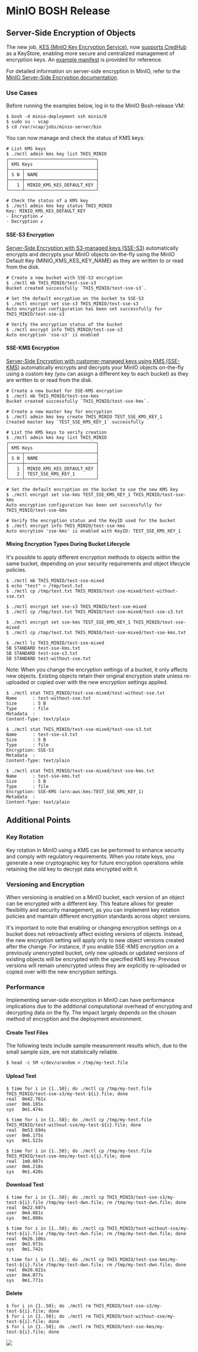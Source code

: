 # MinIO BOSH Release

## Server-Side Encryption of Objects

The new job, [KES (MinIO Key Encryption Service)](https://min.io/docs/kes/), now [supports CredHub](https://github.com/minio/kes/pull/413) as a KeyStore, enabling more secure and centralized management of encryption keys. An [example manifest](manifests/manifest-example.yml) is provided for reference.

For detailed information on server-side encryption in MinIO, refer to the [MinIO Server-Side Encryption documentation](https://min.io/docs/minio/linux/administration/server-side-encryption.html).

### Use Cases

Before running the examples below, log in to the MinIO Bosh-release VM:

```shell
$ bosh -d minio-deployment ssh minio/0
$ sudo su - vcap
$ cd /var/vcap/jobs/minio-server/bin
```

You can now manage and check the status of KMS keys:

```shell
# List KMS keys
$ ./mctl admin kms key list THIS_MINIO
┌─────────────────────────────────┐
│ KMS Keys                        │
├─────┬───────────────────────────┤
│ S N │ NAME                      │
├─────┼───────────────────────────┤
│   1 │ MINIO_KMS_KES_DEFAULT_KEY │
└─────┴───────────────────────────┘

# Check the status of a KMS key
$ ./mctl admin kms key status THIS_MINIO
Key: MINIO_KMS_KES_DEFAULT_KEY
- Encryption ✔
- Decryption ✔
```


#### SSE-S3 Encryption

[Server-Side Encryption with S3-managed keys (SSE-S3)](https://min.io/docs/minio/linux/administration/server-side-encryption/server-side-encryption-sse-s3.html)
automatically encrypts and decrypts your MinIO objects on-the-fly using the MinIO Default Key (MINIO_KMS_KES_KEY_NAME) as they are written to or read from the disk.

```shell
# Create a new bucket with SSE-S3 encryption
$ ./mctl mb THIS_MINIO/test-sse-s3
Bucket created successfully `THIS_MINIO/test-sse-s3`.

# Set the default encryption on the bucket to SSE-S3
$ ./mctl encrypt set sse-s3 THIS_MINIO/test-sse-s3
Auto encryption configuration has been set successfully for THIS_MINIO/test-sse-s3

# Verify the encryption status of the bucket
$ ./mctl encrypt info THIS_MINIO/test-sse-s3
Auto encryption 'sse-s3' is enabled
```

#### SSE-KMS Encryption

[Server-Side Encryption with customer-managed keys using KMS (SSE-KMS)](https://min.io/docs/minio/linux/administration/server-side-encryption/server-side-encryption-sse-kms.html)
automatically encrypts and decrypts your MinIO objects on-the-fly using a custom key (you can assign a different key to each bucket) as they are written to or read from the disk.

```shell
# Create a new bucket for SSE-KMS encryption
$ ./mctl mb THIS_MINIO/test-sse-kms
Bucket created successfully `THIS_MINIO/test-sse-kms`.

# Create a new master key for encryption
$ ./mctl admin kms key create THIS_MINIO TEST_SSE_KMS_KEY_1
Created master key `TEST_SSE_KMS_KEY_1` successfully

# List the KMS keys to verify creation
$ ./mctl admin kms key list THIS_MINIO
┌─────────────────────────────────┐
│ KMS Keys                        │
├─────┬───────────────────────────┤
│ S N │ NAME                      │
├─────┼───────────────────────────┤
│   1 │ MINIO_KMS_KES_DEFAULT_KEY │
│   2 │ TEST_SSE_KMS_KEY_1        │
└─────┴───────────────────────────┘

# Set the default encryption on the bucket to use the new KMS key
$ ./mctl encrypt set sse-kms TEST_SSE_KMS_KEY_1 THIS_MINIO/test-sse-kms
Auto encryption configuration has been set successfully for THIS_MINIO/test-sse-kms

# Verify the encryption status and the KeyID used for the bucket
$ ./mctl encrypt info THIS_MINIO/test-sse-kms
Auto encrytion 'sse-kms' is enabled with KeyID: TEST_SSE_KMS_KEY_1
```


#### Mixing Encryption Types During Bucket Lifecycle

It's possible to apply different encryption methods to objects within the same bucket, depending on your security requirements and object lifecycle policies.


```shell
$ ./mctl mb THIS_MINIO/test-sse-mixed
$ echo "test" > /tmp/test.txt
$ ./mctl cp /tmp/test.txt THIS_MINIO/test-sse-mixed/test-without-sse.txt

$ ./mctl encrypt set sse-s3 THIS_MINIO/test-sse-mixed
$ ./mctl cp /tmp/test.txt THIS_MINIO/test-sse-mixed/test-sse-s3.txt

$ ./mctl encrypt set sse-kms TEST_SSE_KMS_KEY_1 THIS_MINIO/test-sse-mixed
$ ./mctl cp /tmp/test.txt THIS_MINIO/test-sse-mixed/test-sse-kms.txt

$ ./mctl ls THIS_MINIO/test-sse-mixed
5B STANDARD test-sse-kms.txt
5B STANDARD test-sse-s3.txt
5B STANDARD test-without-sse.txt
````

Note: When you change the encryption settings of a bucket, it only affects new objects. Existing objects retain their original encryption state unless re-uploaded or copied over with the new encryption settings applied.

```shell
$ ./mctl stat THIS_MINIO/test-sse-mixed/test-without-sse.txt
Name      : test-without-sse.txt
Size      : 5 B    
Type      : file
Metadata  :
Content-Type: text/plain

$ ./mctl stat THIS_MINIO/test-sse-mixed/test-sse-s3.txt
Name      : test-sse-s3.txt
Size      : 5 B    
Type      : file
Encryption: SSE-S3
Metadata  :
Content-Type: text/plain

$ ./mctl stat THIS_MINIO/test-sse-mixed/test-sse-kms.txt
Name      : test-sse-kms.txt
Size      : 5 B    
Type      : file
Encryption: SSE-KMS (arn:aws:kms:TEST_SSE_KMS_KEY_1)
Metadata  :
Content-Type: text/plain 
```


## Additional Points

### Key Rotation

Key rotation in MinIO using a KMS can be performed to enhance security and comply with regulatory requirements.
When you rotate keys, you generate a new cryptographic key for future encryption operations while retaining the old key to decrypt data encrypted with it.

### Versioning and Encryption

When versioning is enabled on a MinIO bucket, each version of an object can be encrypted with a different key. 
This feature allows for greater flexibility and security management, as you can implement key rotation policies and maintain different encryption standards across object versions.

It's important to note that enabling or changing encryption settings on a bucket does not retroactively affect existing versions of objects. 
Instead, the new encryption setting will apply only to new object versions created after the change. 
For instance, if you enable SSE-KMS encryption on a previously unencrypted bucket, only new uploads or updated versions of existing objects will be encrypted with the specified KMS key. 
Previous versions will remain unencrypted unless they are explicitly re-uploaded or copied over with the new encryption settings.

### Performance

Implementing server-side encryption in MinIO can have performance implications due to the additional computational overhead of encrypting and decrypting data on the fly.
The impact largely depends on the chosen method of encryption and the deployment environment. 


#### Create Test Files

The following tests include sample measurement results which, due to the small sample size, are not statistically reliable.

```shell
$ head -c 5M </dev/urandom > /tmp/my-test.file
```

#### Upload Test

```shell
$ time for i in {1..50}; do ./mctl cp /tmp/my-test.file THIS_MINIO/test-sse-s3/my-test-${i}.file; done
real  0m42.761s
user  0m6.185s
sys   0m1.474s

$ time for i in {1..50}; do ./mctl cp /tmp/my-test.file THIS_MINIO/test-without-sse/my-test-${i}.file; done
real  0m53.694s
user  0m6.175s
sys   0m1.523s

$ time for i in {1..50}; do ./mctl cp /tmp/my-test.file THIS_MINIO/test-sse-kms/my-test-${i}.file; done
real  1m0.087s
user  0m6.218s
sys   0m1.420s
```

#### Download Test

```shell
$ time for i in {1..50}; do ./mctl cp THIS_MINIO/test-sse-s3/my-test-${i}.file /tmp/my-test-dwn.file; rm /tmp/my-test-dwn.file; done
real  0m22.607s
user  0m4.081s
sys   0m1.800s

$ time for i in {1..50}; do ./mctl cp THIS_MINIO/test-without-sse/my-test-${i}.file /tmp/my-test-dwn.file; rm /tmp/my-test-dwn.file; done
real  0m26.106s
user  0m3.973s
sys   0m1.742s

$ time for i in {1..50}; do ./mctl cp THIS_MINIO/test-sse-kms/my-test-${i}.file /tmp/my-test-dwn.file; rm /tmp/my-test-dwn.file; done
real  0m26.021s
user  0m4.077s
sys   0m1.771s
```

#### Delete

```shell
$ for i in {1..50}; do ./mctl rm THIS_MINIO/test-sse-s3/my-test-${i}.file; done
$ for i in {1..50}; do ./mctl rm THIS_MINIO/test-without-sse/my-test-${i}.file; done
$ for i in {1..50}; do ./mctl rm THIS_MINIO/test-sse-kms/my-test-${i}.file; done
```
![](README-SSE.png)